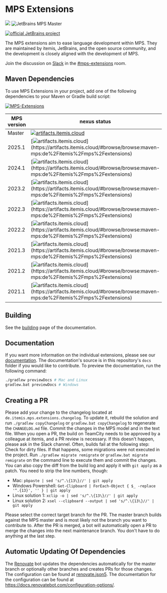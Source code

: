# MPS Extensions

<a href="https://mps.builds.itemis.cloud/project.html?projectId=Mbeddr2_Mbeddr_Gradle_MpsExtensions&tab=projectOverview"><img src="https://mps.builds.itemis.cloud/app/rest/builds/buildType:(id:Mbeddr2_Mbeddr_Gradle_MpsExtenstions)/statusIcon"/></a>
![JetBrains MPS Master](https://img.shields.io/badge/JetBrains%20MPS-Master-orange)

[![official JetBrains project](http://jb.gg/badges/official-flat-square.svg)](https://confluence.jetbrains.com/display/ALL/JetBrains+on+GitHub)

The MPS extensions aim to ease language development within MPS. They are maintained by itemis, JetBrains, and the open source community, and the development is closely aligned with the development of MPS.

Join the discussion on [Slack](https://slack-mps.jetbrains.com) in the [#mps-extensions](https://jetbrains-mps.slack.com/archives/C99H1FR42) room.

## Maven Dependencies

To use MPS Extensions in your project, add one of the following dependencies to your Maven or Gradle build script:

[![MPS-Extensions](https://img.shields.io/badge/Github%20pages-MPS--Extensions-success)](https://github.com/orgs/JetBrains/packages?tab=packages&q=de.itemis.mps.extensions)

| MPS version | nexus status | 
| --------------- | --------------- |
| Master | [![artifacts.itemis.cloud](https://img.shields.io/badge/dynamic/xml?url=https://artifacts.itemis.cloud/repository/maven-mps/de/itemis/mps/extensions/maven-metadata.xml&label=artifacts.itemis.cloud&color=success&query=.//versioning/latest)](https://artifacts.itemis.cloud/#browse/browse:maven-mps:de%2Fitemis%2Fmps%2Fextensions) | 
| 2025.1 | [![artifacts.itemis.cloud](https://img.shields.io/badge/dynamic/xml?url=https://artifacts.itemis.cloud/repository/maven-mps/de/itemis/mps/extensions/maven-metadata.xml&label=artifacts.itemis.cloud&color=success&query=.//versioning/versions/version[starts-with(text(),'2025.1')][last()])](https://artifacts.itemis.cloud/#browse/browse:maven-mps:de%2Fitemis%2Fmps%2Fextensions) |
| 2024.1 | [![artifacts.itemis.cloud](https://img.shields.io/badge/dynamic/xml?url=https://artifacts.itemis.cloud/repository/maven-mps/de/itemis/mps/extensions/maven-metadata.xml&label=artifacts.itemis.cloud&color=success&query=.//versioning/versions/version[starts-with(text(),'2024.1')][last()])](https://artifacts.itemis.cloud/#browse/browse:maven-mps:de%2Fitemis%2Fmps%2Fextensions) | 
| 2023.2 | [![artifacts.itemis.cloud](https://img.shields.io/badge/dynamic/xml?url=https://artifacts.itemis.cloud/repository/maven-mps/de/itemis/mps/extensions/maven-metadata.xml&label=artifacts.itemis.cloud&color=success&query=.//versioning/versions/version[starts-with(text(),'2023.2')][last()])](https://artifacts.itemis.cloud/#browse/browse:maven-mps:de%2Fitemis%2Fmps%2Fextensions) | 
| 2022.3 | [![artifacts.itemis.cloud](https://img.shields.io/badge/dynamic/xml?url=https://artifacts.itemis.cloud/repository/maven-mps/de/itemis/mps/extensions/maven-metadata.xml&label=artifacts.itemis.cloud&color=success&query=.//versioning/versions/version[starts-with(text(),'2022.3')][last()])](https://artifacts.itemis.cloud/#browse/browse:maven-mps:de%2Fitemis%2Fmps%2Fextensions) | 
| 2022.2 | [![artifacts.itemis.cloud](https://img.shields.io/badge/dynamic/xml?url=https://artifacts.itemis.cloud/repository/maven-mps/de/itemis/mps/extensions/maven-metadata.xml&label=artifacts.itemis.cloud&color=success&query=.//versioning/versions/version[starts-with(text(),'2022.2')][last()])](https://artifacts.itemis.cloud/#browse/browse:maven-mps:de%2Fitemis%2Fmps%2Fextensions) | 
| 2021.3 | [![artifacts.itemis.cloud](https://img.shields.io/badge/dynamic/xml?url=https://artifacts.itemis.cloud/repository/maven-mps/de/itemis/mps/extensions/maven-metadata.xml&label=artifacts.itemis.cloud&color=success&query=.//versioning/versions/version[starts-with(text(),'2021.3')][last()])](https://artifacts.itemis.cloud/#browse/browse:maven-mps:de%2Fitemis%2Fmps%2Fextensions) | 
| 2021.2 | [![artifacts.itemis.cloud](https://img.shields.io/badge/dynamic/xml?url=https://artifacts.itemis.cloud/repository/maven-mps/de/itemis/mps/extensions/maven-metadata.xml&label=artifacts.itemis.cloud&color=success&query=.//versioning/versions/version[starts-with(text(),'2021.2')][last()])](https://artifacts.itemis.cloud/#browse/browse:maven-mps:de%2Fitemis%2Fmps%2Fextensions) | 
| 2021.1 | [![artifacts.itemis.cloud](https://img.shields.io/badge/dynamic/xml?url=https://artifacts.itemis.cloud/repository/maven-mps/de/itemis/mps/extensions/maven-metadata.xml&label=artifacts.itemis.cloud&color=success&query=.//versioning/versions/version[starts-with(text(),'2021.1')][last()])](https://artifacts.itemis.cloud/#browse/browse:maven-mps:de%2Fitemis%2Fmps%2Fextensions) | 

## Building

See the [building](https://jetbrains.github.io/MPS-extensions/building/) page of the documentation.

## Documentation

If you want more information on the individual extensions, please see our [documentation](https://jetbrains.github.io/MPS-extensions). The documentation's source is in this repository's `docs` folder if you would like to contribute. To preview the documentation, run the following command:

```bash
./gradlew previewDocs # Mac and Linux
gradlew.bat previewDocs # Windows
```

## Creating a PR

Please add your change to the changelog located at `de.itemis.mps.extensions.changelog`. To update it, rebuild the solution and run `./gradlew copyChangelog` or `gradlew.bat copyChangelog` to regenerate the `CHANGELOG.md` file. Commit the changes in the MPS model and in the text file.
When you open a PR, the build on TeamCity needs to be approved by a colleague at itemis, and a PR review is necessary. If this doesn't happen, please ask in the Slack channel. Often, builds fail at the following step: Check for dirty files.
If that happens, some migrations were not executed in the project. Run `./gradlew migrate remigrate` or `gradlew.bat migrate remigrate` on the command line to execute them and commit the changes. You can also copy the diff from the build log and apply it with `git apply` as a patch. You need to strip the line numbers, though: 
- Mac: `pbpaste | sed 's/^.\{13\}//' | git apply`
- Windows Powershell: `Get-Clipboard | ForEach-Object { $_ -replace '^.{13}', '' } | git apply`
- Linux solution 1: `xclip -o | sed 's/^.\{13\}//' | git apply`
- Linux solution 2: `xsel --clipboard --output | sed 's/^.\{13\}//' | git apply`

Please select the correct target branch for the PR. The master branch builds against the MPS master and is most likely not the branch you want to contribute to. After the PR is merged, a bot will automatically open a PR to merge the changes into the next maintenance branch. You don't have to do anything at the last step.

## Automatic Updating Of Dependencies

The [Renovate](https://docs.renovatebot.com/) bot updates the dependencies automatically for the master branch or optionally other branches and creates PRs for those changes. The configuration can be found at [renovate.json5](https://github.com/JetBrains/MPS-extensions/blob/master/.github/renovate.json5). The documentation for the configuration can be found at https://docs.renovatebot.com/configuration-options/.

